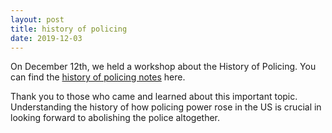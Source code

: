 ```yaml
---
layout: post
title: history of policing
date: 2019-12-03
---
```


On December 12th, we held a workshop about the History of Policing.
You can find the
[history of policing notes](http://criticalresistance.org/policing-timeline/)
here.

Thank you to those who came and learned about this important topic.
Understanding the history of how policing power rose in the US is
crucial in looking forward to abolishing the police altogether.

